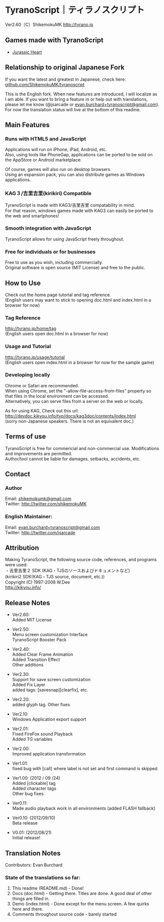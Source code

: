 # TyranoScript｜ティラノスクリプト　
Ver2.60（C）ShikemokuMK
http://tyrano.jp

## Games made with TyranoScript
- [Jurassic Heart](http://hima.gptouch.com/games/jurassic_heart/)

## Relationship to original Japanese Fork
If you want the latest and greatest in Japanese, check here: [github.com/ShikemokuMK/tyranoscript](http://github.com/ShikemokuMK/tyranoscript)  

This is the English fork. When new features are introduced, I will localize as I am able. If you want to bring a feature in or help out with translations, please let me know (@jsarcade or evan.burchard+tyranoscript@gmail.com). For now the translation status will live at the bottom of this readme.  

## Main Features

### Runs with HTML5 and JavaScript
Applications will run on iPhone, iPad, Android, etc.  
Also, using tools like PhoneGap, applications can be ported to be sold on the AppStore or Android marketplace.  

Of course, games will also run on desktop browsers.  
Using an expansion pack, you can also distribute games as Windows applications.

### KAG３/吉里吉里(kirikiri) Compatible
TyranoScript is made with KAG3/吉里吉里 compatability in mind.  
For that reason, windows games made with KAG3 can easily be ported to the web and smartphones!
### Smooth integration with JavaScript
TyranoScript allows for using JavaScript freely throughout.  
### Free for individuals or for businesses
Free to use as you wish, including commercially.  
Original software is open source (MIT License) and free to the public.
## How to Use
Check out the home page tutorial and tag reference.  
(English users may want to stick to opening doc.html and index.html in a browser for now)
### Tag Reference
http://tyrano.jp/home/tag  
(English users open doc.html in a browser for now)
### Usage and Tutorial
http://tyrano.jp/usage/tutorial  
(English users open index.html in a browser for now for the sample game)
### Developing locally
Chrome or Safari are recommended.  
When using Chrome, set the "-allow-file-access-from-files" property so that files in the local environment can be accessed.  
Alternatively, you can serve files from a server on the web or locally.  

As for using KAG, Check out this url:  
http://devdoc.kikyou.info/tvp/docs/kag3doc/contents/index.html  
(sorry non-Japanese speakers.  There is not an equivalent doc.)
## Terms of use
TyranoScript is free for commericial and non-commercial use.  Modifications and improvements are permitted.  
Author/tool cannot be liable for damages, setbacks, accidents, etc.

## Contact
### Author
Email: shikemokumk@gmail.com  
Twitter: http://twitter.com/shikemokuMK  

### English Maintainer:
Email: evan.burchard+tyranoscript@gmail.com  
Twitter: http://twitter.com/jsarcade  

## Attribution
Making TyranoScript, the following source code, references, and programs were used:  
・吉里吉里２ SDK (KAG・TJSのソースおよびドキュメントなど)  
(kirikiri2 SDK(KAG・TJS source, document, etc.))  
Copyright (C) 1997-2008 W.Dee  
http://kikyou.info/  

## Release Notes
- Ver2.60:  
Added MIT License  

- Ver2.50:  
Menu screen customization Interface  
TyranoScript Booster Pack  

- Ver2.40:  
Added Clear Frame Animation  
Added Transition Effect  
Other additions  

- Ver2.30:  
Support for save screen customization  
Added Fix Layer  
added tags: [savesnap][clearfix], etc.  

- Ver2.20:  
added glyph tag. Other fixes  

- Ver2.10:  
Windows Application export support  

- Ver2.01:  
Fixed FireFox sound Playback  
Added TG variables  

- Ver2.00:  
Improved application transformation  

- Ver1.01:  
fixed bug with [call] where label is not set and first command is skipped  

- Ver1.00: (2012 / 09 /24)  
Added [clickable] tag  
Added character tags  
Other bug fixes  

- Ver0.11:  
Made audio playback work in all environments (added FLASH fallback)  

- Ver0.10: (2012/09/10)  
Beta release  

- V0.01: (2012/08/21)  
Initial release!  

## Translation Notes
Contributors: Evan Burchard 

### State of the translations so far:
1. This readme (README.md) - Done!
2. Docs (doc.html) - Getting there.  Titles are done.  A good deal of other things are filled in.
3. Demo (index.html) - Done except for the menu screen.  A few quirks here and there. 
4. Comments throughout source code - barely started
